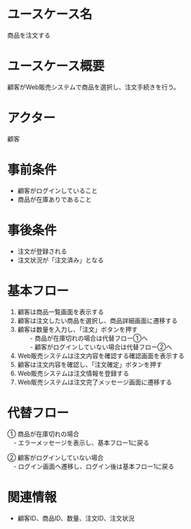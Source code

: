 # ユースケース名
商品を注文する

# ユースケース概要
顧客がWeb販売システムで商品を選択し、注文手続きを行う。

# アクター
顧客

# 事前条件
- 顧客がログインしていること
- 商品が在庫ありであること

# 事後条件
- 注文が登録される
- 注文状況が「注文済み」となる

# 基本フロー
1. 顧客は商品一覧画面を表示する
2. 顧客は注文したい商品を選択し、商品詳細画面に遷移する
3. 顧客は数量を入力し、「注文」ボタンを押す  
　　- 商品が在庫切れの場合は代替フロー①へ  
　　- 顧客がログインしていない場合は代替フロー②へ
4. Web販売システムは注文内容を確認する確認画面を表示する
5. 顧客は注文内容を確認し、「注文確定」ボタンを押す
6. Web販売システムは注文情報を登録する
7. Web販売システムは注文完了メッセージ画面に遷移する

# 代替フロー
① 商品が在庫切れの場合  
　- エラーメッセージを表示し、基本フロー1に戻る

② 顧客がログインしていない場合  
　- ログイン画面へ遷移し、ログイン後は基本フロー1に戻る

# 関連情報
- 顧客ID、商品ID、数量、注文ID、注文状況